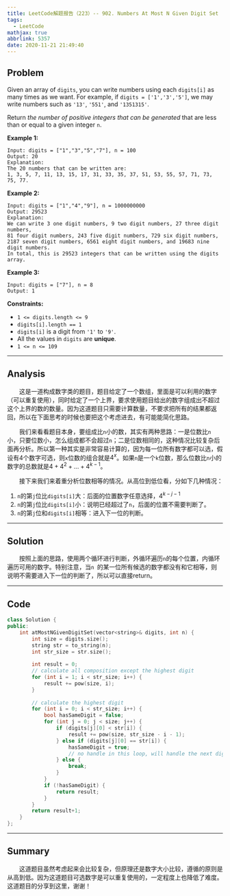 ```yaml
---
title: LeetCode解题报告（223）-- 902. Numbers At Most N Given Digit Set
tags:
  - LeetCode
mathjax: true
abbrlink: 5357
date: 2020-11-21 21:49:40
---
```


## Problem

Given an array of `digits`, you can write numbers using each `digits[i]` as many times as we want.  For example, if `digits = ['1','3','5']`, we may write numbers such as `'13'`, `'551'`, and `'1351315'`.

Return *the number of positive integers that can be generated* that are less than or equal to a given integer `n`.

<!-- more -->

**Example 1:**

```
Input: digits = ["1","3","5","7"], n = 100
Output: 20
Explanation: 
The 20 numbers that can be written are:
1, 3, 5, 7, 11, 13, 15, 17, 31, 33, 35, 37, 51, 53, 55, 57, 71, 73, 75, 77.
```

**Example 2:**

```
Input: digits = ["1","4","9"], n = 1000000000
Output: 29523
Explanation: 
We can write 3 one digit numbers, 9 two digit numbers, 27 three digit numbers,
81 four digit numbers, 243 five digit numbers, 729 six digit numbers,
2187 seven digit numbers, 6561 eight digit numbers, and 19683 nine digit numbers.
In total, this is 29523 integers that can be written using the digits array.
```

**Example 3:**

```
Input: digits = ["7"], n = 8
Output: 1
```

**Constraints:**

- `1 <= digits.length <= 9`
- `digits[i].length == 1`
- `digits[i]` is a digit from `'1'` to `'9'`.
- All the values in `digits` are **unique**.
- `1 <= n <= 109`

------

## Analysis

&emsp;&emsp;这是一道构成数字类的题目，题目给定了一个数组，里面是可以利用的数字（可以重复使用），同时给定了一个上界，要求使用题目给出的数字组成出不超过这个上界的数的数量。因为这道题目只需要计算数量，不要求把所有的结果都返回，所以在下面思考的时候也要把这个考虑进去，有可能能简化思路。

&emsp;&emsp;我们来看看题目本身，要组成比`n`小的数，其实有两种思路：一是位数比`n`小，只要位数小，怎么组成都不会超过`n`；二是位数相同的，这种情况比较复杂后面再分析。所以第一种其实是非常容易计算的，因为每一位所有数字都可以选，假设有4个数字可选，则`x`位数的组合就是$4^x$。如果`n`是一个`k`位数，那么位数比`n`小的数字的总数就是$4 + 4^2 + ... + 4^{k - 1}$。

&emsp;&emsp;接下来我们来着重分析位数相等的情况。从高位到低位看，分如下几种情况：

1. `n`的第`j`位比`digits[i]`大：后面的位置数字任意选择，$4^{k-j-1}$
2. `n`的第`j`位比`digits[i]`小：说明已经超过了`n`，后面的位置不需要判断了。
3. `n`的第`j`位和`digits[i]`相等：进入下一位的判断。

------

## Solution

&emsp;&emsp;按照上面的思路，使用两个循环进行判断，外循环遍历`n`的每个位置，内循环遍历可用的数字。特别注意，当`n `的某一位所有候选的数字都没有和它相等，则说明不需要进入下一位的判断了，所以可以直接return。

------

## Code

```c++
class Solution {
public:
    int atMostNGivenDigitSet(vector<string>& digits, int n) {
        int size = digits.size();
        string str = to_string(n);
        int str_size = str.size();
        
        int result = 0;
        // calculate all composition except the highest digit
        for (int i = 1; i < str_size; i++) {
            result += pow(size, i);
        }
        
        // calculate the highest digit
        for (int i = 0; i < str_size; i++) {
            bool hasSameDigit = false;
            for (int j = 0; j < size; j++) {
                if (digits[j][0] < str[i]) {
                    result += pow(size, str_size - i - 1);
                } else if (digits[j][0] == str[i]) {
                    hasSameDigit = true;
                    // no handle in this loop, will handle the next digit in the following loop
                } else {
                    break;
                }
            }
            if (!hasSameDigit) {
                return result;
            }
        }
        return result+1;
    }
};
```

------

## Summary

&emsp;&emsp;这道题目虽然考虑起来会比较复杂，但原理还是数字大小比较，遵循的原则是从高到低。因为这道题目可选数字是可以重复使用的，一定程度上也降低了难度。这道题目的分享到这里，谢谢！
